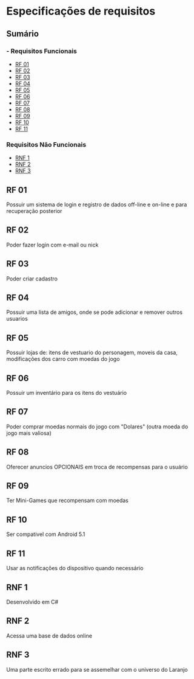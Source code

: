 ﻿
# Especificações de requisitos

## Sumário

### - Requisitos Funcionais



- [RF 01](#rf-01)
- [RF 02](#rf-02)
- [RF 03](#rf-03)
- [RF 04](#rf-04)
- [RF 05](#rf-05)
- [RF 06](#rf-06)
- [RF 07](#rf-07)
- [RF 08](#rf-08)
- [RF 09](#rf-09)
- [RF 10](#rf-09)
- [RF 11](#rf-09)

### Requisitos Não Funcionais

- [RNF 1](#rnf-1)
- [RNF 2](#rnf-2)
- [RNF 3](#rnf-3)

## RF 01

Possuir um sistema de login e registro de dados off-line e on-line e para recuperação posterior

## RF 02

Poder fazer login com e-mail ou nick

## RF 03

Poder criar cadastro

## RF 04

Possuir uma lista de amigos, onde se pode adicionar e remover outros usuarios
  
## RF 05

Possuir lojas de: itens de vestuario do personagem, moveis da casa, modificações dos carro com moedas do jogo

## RF 06

Possuir um inventário para os itens do vestuário

## RF 07

Poder comprar moedas normais do jogo com "Dolares" (outra moeda do jogo mais valiosa)

## RF 08

Oferecer anuncios OPCIONAIS em troca de recompensas para o usuário

## RF 09 

Ter Mini-Games que recompensam com moedas

## RF 10

Ser compativel com Android 5.1

## RF 11 

Usar as notificações do dispositivo quando necessário




## RNF 1

Desenvolvido em C#

## RNF 2

Acessa uma base de dados online

## RNF 3

Uma parte escrito errado para se assemelhar com o universo do Laranjo

